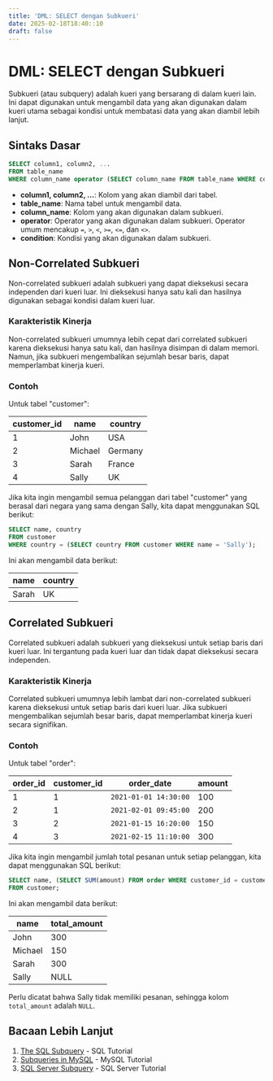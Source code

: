 ```yaml
---
title: 'DML: SELECT dengan Subkueri'
date: 2025-02-18T18:40::10
draft: false
---
```


# DML: SELECT dengan Subkueri

Subkueri (atau subquery) adalah kueri yang bersarang di dalam kueri lain. Ini dapat digunakan untuk mengambil data yang akan digunakan dalam kueri utama sebagai kondisi untuk membatasi data yang akan diambil lebih lanjut.

## Sintaks Dasar

```sql
SELECT column1, column2, ...
FROM table_name
WHERE column_name operator (SELECT column_name FROM table_name WHERE condition);
```

- **column1, column2, ...**: Kolom yang akan diambil dari tabel.
- **table_name**: Nama tabel untuk mengambil data.
- **column_name**: Kolom yang akan digunakan dalam subkueri.
- **operator**: Operator yang akan digunakan dalam subkueri. Operator umum mencakup `=`, `>`, `<`, `>=`, `<=`, dan `<>`.
- **condition**: Kondisi yang akan digunakan dalam subkueri.

## Non-Correlated Subkueri

Non-correlated subkueri adalah subkueri yang dapat dieksekusi secara independen dari kueri luar. Ini dieksekusi hanya satu kali dan hasilnya digunakan sebagai kondisi dalam kueri luar.

### Karakteristik Kinerja

Non-correlated subkueri umumnya lebih cepat dari correlated subkueri karena dieksekusi hanya satu kali, dan hasilnya disimpan di dalam memori. Namun, jika subkueri mengembalikan sejumlah besar baris, dapat memperlambat kinerja kueri.

### Contoh

Untuk tabel "customer":

| customer_id | name    | country |
| ----------- | ------- | ------- |
| 1           | John    | USA     |
| 2           | Michael | Germany |
| 3           | Sarah   | France  |
| 4           | Sally   | UK      |

Jika kita ingin mengambil semua pelanggan dari tabel "customer" yang berasal dari negara yang sama dengan Sally, kita dapat menggunakan SQL berikut:

```sql
SELECT name, country
FROM customer
WHERE country = (SELECT country FROM customer WHERE name = 'Sally');
```

Ini akan mengambil data berikut:

| name  | country |
| ----- | ------- |
| Sarah | UK      |

## Correlated Subkueri

Correlated subkueri adalah subkueri yang dieksekusi untuk setiap baris dari kueri luar. Ini tergantung pada kueri luar dan tidak dapat dieksekusi secara independen.

### Karakteristik Kinerja

Correlated subkueri umumnya lebih lambat dari non-correlated subkueri karena dieksekusi untuk setiap baris dari kueri luar. Jika subkueri mengembalikan sejumlah besar baris, dapat memperlambat kinerja kueri secara signifikan.

### Contoh

Untuk tabel "order":

| order_id | customer_id | order_date            | amount |
| -------- | ----------- | --------------------- | ------ |
| 1        | 1           | `2021-01-01 14:30:00` | 100    |
| 2        | 1           | `2021-02-01 09:45:00` | 200    |
| 3        | 2           | `2021-01-15 16:20:00` | 150    |
| 4        | 3           | `2021-02-15 11:10:00` | 300    |

Jika kita ingin mengambil jumlah total pesanan untuk setiap pelanggan, kita dapat menggunakan SQL berikut:

```sql
SELECT name, (SELECT SUM(amount) FROM order WHERE customer_id = customer.customer_id) AS total_amount
FROM customer;
```

Ini akan mengambil data berikut:

| name    | total_amount |
| ------- | ------------ |
| John    | 300          |
| Michael | 150          |
| Sarah   | 300          |
| Sally   | NULL         |

Perlu dicatat bahwa Sally tidak memiliki pesanan, sehingga kolom `total_amount` adalah `NULL`.

## Bacaan Lebih Lanjut

1. [The SQL Subquery](https://www.sqltutorial.org/sql-subquery/) - SQL Tutorial
2. [Subqueries in MySQL](https://www.mysqltutorial.org/mysql-subquery/) - MySQL Tutorial
3. [SQL Server Subquery](https://www.sqlservertutorial.net/sql-server-basics/sql-server-subquery/) - SQL Server Tutorial
